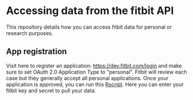 # Accessing data from the fitbit API 

This repository details how you can access fitbit data for personal or research purposes. 

## App registration 

Visit here to register an application:
https://dev.fitbit.com/login  and make sure to set OAuth 2.0 Application Type to "personal".  Fitbit will review each case but they generally accept all personal applications. Once your application is approved, you can run this  [Rscript](https://github.com/RJODRISCOLL/Fitbit-data/blob/master/Fitbit/Accessing%20data%20from%20fitbit%20API/Accessing%20data%20via%20fitbit%20api.R). Here you can enter your fitbit key and secret to pull your data. 




